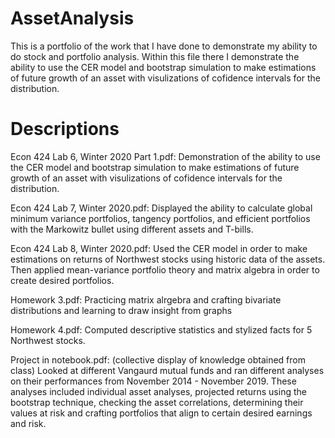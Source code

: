 # AssetAnalysis
This is a portfolio of the work that I have done to demonstrate my ability to do stock and portfolio analysis. Within this file there I demonstrate the ability to use the CER model and bootstrap simulation to make estimations of future growth of an asset with visulizations of cofidence intervals for the distribution.
# Descriptions
Econ 424 Lab 6, Winter 2020 Part 1.pdf:
  Demonstration of the ability to use the CER model and bootstrap simulation to make estimations of future growth of an asset with  visulizations of cofidence intervals for the distribution.
  
Econ 424 Lab 7, Winter 2020.pdf:
  Displayed the ability to calculate global minimum variance portfolios, tangency portfolios, and efficient portfolios with the Markowitz bullet using different assets and T-bills.
  
Econ 424 Lab 8, Winter 2020.pdf:
  Used the CER model in order to make estimations on returns of Northwest stocks using historic data of the assets. Then applied mean-variance portfolio theory and matrix algebra in order to create desired portfolios.
  
Homework 3.pdf:
  Practicing matrix alrgebra and crafting bivariate distributions and learning to draw insight from graphs
  
Homework 4.pdf:
  Computed descriptive statistics and stylized facts for 5 Northwest stocks.
  
Project in notebook.pdf: (collective display of knowledge obtained from class)
  Looked at different Vangaurd mutual funds and ran different analyses on their performances from November 2014 - November 2019. These analyses included individual asset analyses, projected returns using the bootstrap technique, checking the asset correlations, determining their values at risk and crafting portfolios that align to certain desired earnings and risk.

